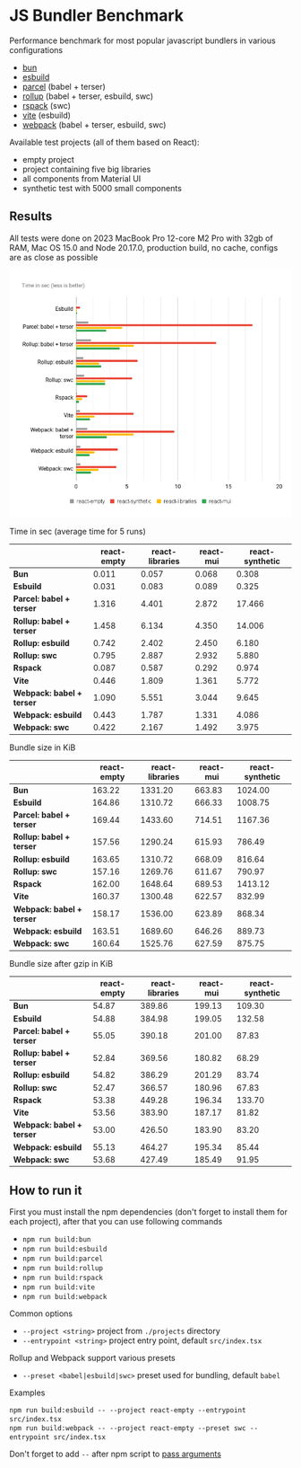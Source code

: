 # JS Bundler Benchmark

Performance benchmark for most popular javascript bundlers in various configurations

- [bun](https://bun.sh/)
- [esbuild](https://esbuild.github.io/)
- [parcel](https://parceljs.org/) (babel + terser)
- [rollup](https://rollupjs.org/) (babel + terser, esbuild, swc)
- [rspack](https://rspack.dev/) (swc)
- [vite](https://vitejs.dev/) (esbuild)
- [webpack](https://webpack.js.org/) (babel + terser, esbuild, swc)

Available test projects (all of them based on React):

- empty project
- project containing five big libraries
- all components from Material UI
- synthetic test with 5000 small components

## Results

All tests were done on 2023 MacBook Pro 12-core M2 Pro with 32gb of RAM, Mac OS 15.0 and Node 20.17.0, production build, no cache, configs are as close as possible

![Build time in sec](images/build-time-in-sec.png "Build time in sec")

Time in sec (average time for 5 runs)

|                             | **react-empty** | **react-libraries** | **react-mui** | **react-synthetic** | 
|-----------------------------|-----------------|---------------------|---------------|---------------------| 
| **Bun**                     | 0.011           | 0.057               | 0.068         | 0.308               | 
| **Esbuild**                 | 0.031           | 0.083               | 0.089         | 0.325               | 
| **Parcel: babel + terser**  | 1.316           | 4.401               | 2.872         | 17.466              | 
| **Rollup: babel + terser**  | 1.458           | 6.134               | 4.350         | 14.006              | 
| **Rollup: esbuild**         | 0.742           | 2.402               | 2.450         | 6.180               | 
| **Rollup: swc**             | 0.795           | 2.887               | 2.932         | 5.880               | 
| **Rspack**                  | 0.087           | 0.587               | 0.292         | 0.974               | 
| **Vite**                    | 0.446           | 1.809               | 1.361         | 5.772               | 
| **Webpack: babel + terser** | 1.090           | 5.551               | 3.044         | 9.645               | 
| **Webpack: esbuild**        | 0.443           | 1.787               | 1.331         | 4.086               | 
| **Webpack: swc**            | 0.422           | 2.167               | 1.492         | 3.975               |

Bundle size in KiB

|                             | **react-empty** | **react-libraries** | **react-mui** | **react-synthetic** | 
|-----------------------------|-----------------|---------------------|---------------|---------------------| 
| **Bun**                     | 163.22          | 1331.20             | 663.83        | 1024.00             | 
| **Esbuild**                 | 164.86          | 1310.72             | 666.33        | 1008.75             | 
| **Parcel: babel + terser**  | 169.44          | 1433.60             | 714.51        | 1167.36             | 
| **Rollup: babel + terser**  | 157.56          | 1290.24             | 615.93        | 786.49              | 
| **Rollup: esbuild**         | 163.65          | 1310.72             | 668.09        | 816.64              | 
| **Rollup: swc**             | 157.16          | 1269.76             | 611.67        | 790.97              | 
| **Rspack**                  | 162.00          | 1648.64             | 689.53        | 1413.12             | 
| **Vite**                    | 160.37          | 1300.48             | 622.57        | 832.99              | 
| **Webpack: babel + terser** | 158.17          | 1536.00             | 623.89        | 868.34              | 
| **Webpack: esbuild**        | 163.51          | 1689.60             | 646.26        | 889.73              | 
| **Webpack: swc**            | 160.64          | 1525.76             | 627.59        | 875.75              |

Bundle size after gzip in KiB

|                             | **react-empty** | **react-libraries** | **react-mui** | **react-synthetic** | 
|-----------------------------|-----------------|---------------------|---------------|---------------------| 
| **Bun**                     | 54.87           | 389.86              | 199.13        | 109.30              | 
| **Esbuild**                 | 54.88           | 384.98              | 199.05        | 132.58              | 
| **Parcel: babel + terser**  | 55.05           | 390.18              | 201.00        | 87.83               | 
| **Rollup: babel + terser**  | 52.84           | 369.56              | 180.82        | 68.29               | 
| **Rollup: esbuild**         | 54.82           | 386.29              | 201.29        | 83.74               | 
| **Rollup: swc**             | 52.47           | 366.57              | 180.96        | 67.83               | 
| **Rspack**                  | 53.38           | 449.28              | 196.34        | 133.70              | 
| **Vite**                    | 53.56           | 383.90              | 187.17        | 81.82               | 
| **Webpack: babel + terser** | 53.00           | 426.50              | 183.90        | 83.20               | 
| **Webpack: esbuild**        | 55.13           | 464.27              | 195.34        | 85.44               | 
| **Webpack: swc**            | 53.68           | 427.49              | 185.49        | 91.95               | 


## How to run it

First you must install the npm dependencies (don't forget to install them for each project), after that you can use following commands

- `npm run build:bun`
- `npm run build:esbuild`
- `npm run build:parcel`
- `npm run build:rollup`
- `npm run build:rspack`
- `npm run build:vite`
- `npm run build:webpack`

Common options

- `--project <string>` project from `./projects` directory
- `--entrypoint <string>` project entry point, default `src/index.tsx`

Rollup and Webpack support various presets

- `--preset <babel|esbuild|swc>` preset used for bundling, default `babel`

Examples

```shell
npm run build:esbuild -- --project react-empty --entrypoint src/index.tsx
npm run build:webpack -- --project react-empty --preset swc --entrypoint src/index.tsx
```

Don't forget to add `--` after npm script to [pass arguments](https://docs.npmjs.com/cli/v6/commands/npm-run-script#description)

